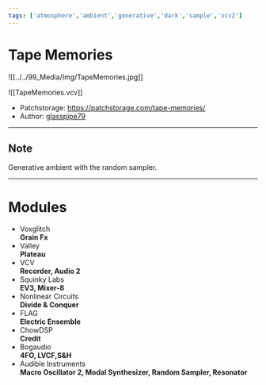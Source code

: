 ```yaml
---
tags: ['atmosphere','ambient','generative','dark','sample','vcv2']  
---
```


# Tape Memories

![[../../99_Media/Img/TapeMemories.jpg]]

![[TapeMemories.vcv]]

- Patchstorage: https://patchstorage.com/tape-memories/
- Author: [glasspipe79](https://patchstorage.com/author/glasspipe79/ "Posts by glasspipe79")

---

## Note

Generative ambient with the random sampler.

---

# Modules

- Voxglitch  
  **Grain Fx**
- Valley  
**Plateau**
- VCV  
**Recorder, Audio 2**
- Squinky Labs  
**EV3, Mixer-8**
- Nonlinear Circuits  
**Divide & Conquer**
- FLAG  
**Electric Ensemble**
- ChowDSP  
**Credit**
- Bogaudio  
**4FO, LVCF,S&H**
- Audible Instruments  
**Macro Oscillator 2, Modal Synthesizer, Random Sampler, Resonator**
